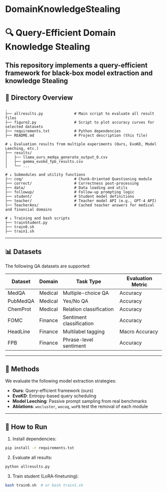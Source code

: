 # DomainKnowledgeStealing


# 🔍 Query-Efficient Domain Knowledge Stealing

This repository implements a query-efficient framework for black-box model extraction and knowledge Stealing
---

## 📁 Directory Overview

```
.
├── allresults.py              # Main script to evaluate all result files
├── figure2.py                 # Script to plot accuracy curves for selected datasets
├── requirements.txt           # Python dependencies
├── README.md                  # Project description (this file)

# ↓ Evaluation results from multiple experiments (Ours, EvoKD, Model Leeching, etc.)
├── results/                  
│   ├── llama_ours_medqa_generate_output_0.csv
│   ├── gemma_evokd_fpb_results.csv
│   └── ...

# ↓ Submodules and utility functions
├── coq/                       # Chunk-Oriented Questioning module
├── correct/                   # Correctness post-processing
├── data/                      # Data loading and utils
├── followup/                  # Follow-up prompting logic
├── student/                   # Student model definitions
├── teacher/                   # Teacher model API (e.g., GPT-4 API)
├── TeacherAns/                # Cached teacher answers for medical and financial domains

# ↓ Training and bash scripts
├── trainStudent.py           
├── train0.sh                 
├── train1.sh                 
```

---

## 📊 Datasets

The following QA datasets are supported:

| Dataset     | Domain     | Task Type             | Evaluation Metric |
|-------------|------------|-----------------------|-------------------|
| MedQA       | Medical    | Multiple-choice QA    | Accuracy          |
| PubMedQA    | Medical    | Yes/No QA             | Accuracy          |
| ChemProt    | Medical    | Relation classification | Accuracy       |
| FOMC        | Finance    | Sentiment classification | Accuracy       |
| HeadLine    | Finance    | Multilabel tagging    | Macro Accuracy    |
| FPB         | Finance    | Phrase-level sentiment | Accuracy         |

---

## 🧪 Methods

We evaluate the following model extraction strategies:

- **Ours**: Query-efficient framework (ours)
- **EvoKD**: Entropy-based query scheduling
- **Model Leeching**: Passive prompt sampling from real benchmarks
- **Ablations**: `wocluster`, `wocoq`, `woFB` test the removal of each module

---

## 🚀 How to Run

1. Install dependencies:

```bash
pip install -r requirements.txt
```

2. Evaluate all results:

```bash
python allresults.py
```


3. Train student (LoRA-finetuning):

```bash
bash train0.sh  # or bash train1.sh
```
